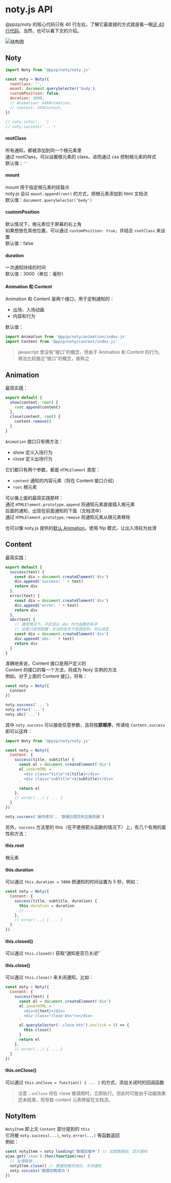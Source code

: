 # noty.js API
@ppzp/noty 的核心代码只有 40 行左右，了解它最直接的方式就是看一眼[这 40 行代码](https://github.com/ppz-pro/noty.js/blob/main/noty.js)。当然，也可以看下文的介绍。

![结构图](https://raw.githubusercontent.com/ppz-pro/noty.js/main/docs/noty.js.png)

## Noty
``` js
import Noty from '@ppzp/noty/noty.js'

const noty = Noty({
  rootClass: '',
  mount: document.querySelector('body'),
  customPosition: false,
  duration: 3000,
  // Animation: XXXAnimation,
  // Content: XXXContent,
})

// noty.info('...')
// noty.success('...')
```
#### rootClass
所有通知，都被添加到同一个根元素里  
通过 rootClass，可以设置根元素的 class，进而通过 css 控制根元素的样式  
默认值：```''```

#### mount
mount 用于指定根元素的挂载点  
noty.js 会以 ```mount.append(root)``` 的方式，把根元素添加到 html 文档流  
默认值：```document.querySelector('body')```

#### customPosition
默认情况下，根元素位于屏幕的右上角  
如果想放在其他位置，可以通过 ```customPosition: true```，并结合 ```rootClass``` 来设置  
默认值：false

#### duration
一次通知持续的时间  
默认值：3000（单位：毫秒）

#### Animation 和 Content
Animation 和 Content 是两个接口，用于定制通知的：
+ 出场、入场动画
+ 内容和行为

默认值：
``` js
import Animation from '@ppzp/noty/animation/index.js'
import Content from '@ppzp/noty/content/index.js'
```

> javascript 里没有“接口”的概念，但由于 Animation 和 Content 的行为、用法比较接近“接口”的概念，故称之

## Animation
最简实践：
``` js
export default {
  show(content, root) {
    root.append(content)
  },
  close(content, root) {
    content.remove()
  }
}
```

```Animation``` 接口只有俩方法：
+ show 定义入场行为
+ close 定义出场行为

它们都只有两个参数，都是 ```HTMLElement``` 类型：
+ ```content``` 通知的内容元素（将在 Content 接口介绍）  
+ ```root``` 根元素

可以像上面的最简实践那样：  
通过 ```HTMLElement.prototype.append``` 将通知元素直接插入根元素  
后面的通知，出现在前面通知的下面（文档流中）  
通过 ```HTMLElement.prototype.remove``` 将通知元素从根元素移除

也可以像 noty.js 提供的[默认 Animation](https://github.com/ppz-pro/noty.js/blob/main/animation/index.js)，使用 flip 模式，让出入场较为丝滑

## Content
最简实践：
``` js
export default {
  success(text) {
    const div = document.createElement('div')
    div.append('success: ' + text)
    return div
  },
  error(text) {
    const div = document.createElement('div')
    div.append('error: ' + text)
    return div
  },
  abc(text) {
    // 通常情况下，不应该以 abc 作为函数的名字
    // 这里只是想提醒：方法的名字不是固定的，可以自定
    const div = document.createElement('div')
    div.append('abc: ' + text)
    return div
  }
}
```
准确地来说，Content 接口是用户定义的  
Content 的接口的每一个方法，将成为 Noty 实例的方法  
例如，对于上面的 Content 接口，将有：
``` js
const noty = Noty({
  Content
})

noty.success('...')
noty.error('...')
noty.abc('...')
```
其中 ```noty.success``` 可以接收任意参数，且将按**原顺序**，传递给 ```Content.success```  
即可以这样：
``` js
import Noty from '@ppzp/noty/noty.js'

const noty = Noty({
  Content: {
    success(title, subtitle) {
      const el = document.createElement('div')
      el.innerHTML = `
        <div class="title">${title}</div>
        <div class="subtitle">${subtitle}</div>
      `
      return el
    },
    // error(...) { ... }
  }
})

noty.success('操作成功', '数据已提交到主服务器')
```

另外，```success``` 方法里的 this（在不使用箭头函数的情况下）上，有几个有用的属性和方法：
#### this.root
根元素

#### this.duration
可以通过 ```this.duration = 5000``` 把通知的时间设置为 5 秒，例如：
``` js
const noty = Noty({
  Content: {
    success(title, subtitle, duration) {
      this.duration = duration
      // ...
    },
    // error(...) { ... }
  }
})
```

#### this.closed()
可以通过 ```this.closed()``` 获取“通知是否已关闭”

#### this.close()
可以通过 ```this.close()``` 来关闭通知，比如：
``` js
const noty = Noty({
  Content: {
    success(text) {
      const el = document.createElement('div')
      el.innerHTML = `
        <div>${text}</div>
        <div class="close-btn">x</div>
      `
      el.querySelector('.close-btn').onclick = () => {
        this.close()
      }
      return el
    },
    // error(...) { ... }
  }
})
```

#### this.onClose()
可以通过 ```this.onClose = function() { ... }``` 的方式，添加关闭时的回调函数  
> 注意：```onClose``` 将在 close 被调用时，立即执行。但此时可能由于动画效果还未结束，而导致 content 元素停留在文档流。

## NotyItem
```NotyItem``` 即上文 ```Content``` 部分提到的 ```this```  
它将被 ```noty.success(...)```, ```noty.error(...)``` 等函数返回  
例如：
``` js
const notyItem = noty.loading('数据加载中') // 加载数据前，显示通知
ajax.get('/xxx').then(function(res) {
  // 处理数据...
  notyItem.close() // 数据加载完成后，关闭通知
  noty.success('数据加载成功')
})
```